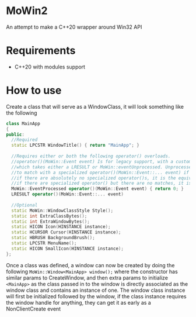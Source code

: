 # MoWin2
An attempt to make a C++20 wrapper around Win32 API

# Requirements
- C++20 with modules support

# How to use
Create a class that will serve as a WindowClass, it will look something like the following
```c++
class MainApp
{
public:
  //Required
  static LPCSTR WindowTitle() { return "MainApp"; }
  
  //Requires either or both the following operator() overloads.
  //operator()(MoWin::Event event) Is for legacy support, with a custom EventProcessed return type 
  //which takes either a LRESULT or MoWin::eventUnprocessed. Unprocessed events will attempt
  //to match with a specialized operator()(MoWin::Event::... event) if they exist, otherwise
  //if there are absolutely no specialized operator()s, it is the equivalent of returning 0,
  //if there are specialized operator() but there are no matches, it is whatever DefWindowProc() will return.
  MoWin::EventProcessed operator()(MoWin::Event event) { return 0; }
  LRESULT operator()(MoWin::Event::... event)
  
  //Optional
  static MoWin::WindowClassStyle Style();
  static int ExtraClassBytes();
  static int ExtraWindowBytes();
  static HICON Icon(HINSTANCE instance);
  static HCURSOR Cursor(HINSTANCE instance);
  static HBRUSH BackgroundBrush();
  static LPCSTR MenuName();
  static HICON SmallIcon(HINSTANCE instance);
};
```
Once a class was defined, a window can now be created by doing the following `MoWin::Window<MainApp> window();` where the constructor has similar params to CreateWindow, and then extra params to initialize `<MainApp>` as the class passed in to the window is directly associated as the window class and contains an instance of one. The window class instance will first be initialized followed by the window, if the class instance requires the window handle for anything, they can get it as early as a NonClientCreate event
